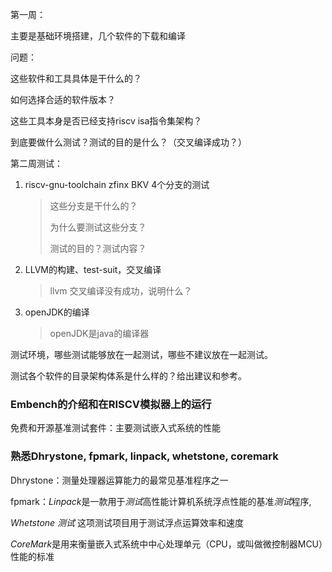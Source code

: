 第一周：

主要是基础环境搭建，几个软件的下载和编译



问题：

这些软件和工具具体是干什么的？

如何选择合适的软件版本？

这些工具本身是否已经支持riscv isa指令集架构？



到底要做什么测试？测试的目的是什么？（交叉编译成功？）





第二周测试：

1. riscv-gnu-toolchain zfinx BKV 4个分支的测试

   > 这些分支是干什么的？
   >
   > 为什么要测试这些分支？
   >
   > 测试的目的？测试内容？

2. LLVM的构建、test-suit，交叉编译

   > llvm 交叉编译没有成功，说明什么？

3. openJDK的编译

   > openJDK是java的编译器



测试环境，哪些测试能够放在一起测试，哪些不建议放在一起测试。

测试各个软件的目录架构体系是什么样的？给出建议和参考。







### Embench的介绍和在RISCV模拟器上的运行

免费和开源基准测试套件：主要测试嵌入式系统的性能



### 熟悉Dhrystone, fpmark, linpack, whetstone, coremark

Dhrystone：测量处理器运算能力的最常见基准程序之一

fpmark：*Linpack*是一款用于*测试*高性能计算机系统浮点性能的基准*测试*程序,

 *Whetstone 测试* 这项测试项目用于测试浮点运算效率和速度

*CoreMark*是用来衡量嵌入式系统中中心处理单元（CPU，或叫做微控制器MCU）性能的标准